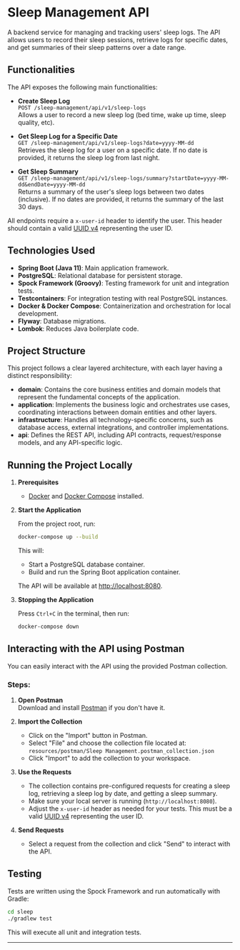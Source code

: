 # Sleep Management API

A backend service for managing and tracking users' sleep logs. The API allows users to record their sleep sessions, retrieve logs for specific dates, and get summaries of their sleep patterns over a date range.

## Functionalities

The API exposes the following main functionalities:

- **Create Sleep Log**  
  `POST /sleep-management/api/v1/sleep-logs`  
  Allows a user to record a new sleep log (bed time, wake up time, sleep quality, etc).

- **Get Sleep Log for a Specific Date**  
  `GET /sleep-management/api/v1/sleep-logs?date=yyyy-MM-dd`  
  Retrieves the sleep log for a user on a specific date.
  If no date is provided, it returns the sleep log from last night.

- **Get Sleep Summary**  
  `GET /sleep-management/api/v1/sleep-logs/summary?startDate=yyyy-MM-dd&endDate=yyyy-MM-dd`  
  Returns a summary of the user's sleep logs between two dates (inclusive).
  If no dates are provided, it returns the summary of the last 30 days.

All endpoints require a `x-user-id` header to identify the user. This header should contain a valid [UUID v4](https://www.uuidgenerator.net/version4) representing the user ID.

## Technologies Used

- **Spring Boot (Java 11)**: Main application framework.
- **PostgreSQL**: Relational database for persistent storage.
- **Spock Framework (Groovy)**: Testing framework for unit and integration tests.
- **Testcontainers**: For integration testing with real PostgreSQL instances.
- **Docker & Docker Compose**: Containerization and orchestration for local development.
- **Flyway**: Database migrations.
- **Lombok**: Reduces Java boilerplate code.



## Project Structure

This project follows a clear layered architecture, with each layer having a distinct responsibility:

- **domain**: Contains the core business entities and domain models that represent the fundamental concepts of the application.
- **application**: Implements the business logic and orchestrates use cases, coordinating interactions between domain entities and other layers.
- **infrastructure**: Handles all technology-specific concerns, such as database access, external integrations, and controller implementations.
- **api**: Defines the REST API, including API contracts, request/response models, and any API-specific logic.

## Running the Project Locally

1. **Prerequisites**
   - [Docker](https://www.docker.com/) and [Docker Compose](https://docs.docker.com/compose/) installed.

2. **Start the Application**

   From the project root, run:

   ```sh
   docker-compose up --build
   ```

   This will:
   - Start a PostgreSQL database container.
   - Build and run the Spring Boot application container.

   The API will be available at [http://localhost:8080](http://localhost:8080).

3. **Stopping the Application**

   Press `Ctrl+C` in the terminal, then run:

   ```sh
   docker-compose down
   ```

## Interacting with the API using Postman

You can easily interact with the API using the provided Postman collection.

### Steps:

1. **Open Postman**  
   Download and install [Postman](https://www.postman.com/downloads/) if you don't have it.

2. **Import the Collection**  
   - Click on the "Import" button in Postman.
   - Select "File" and choose the collection file located at:  
     `resources/postman/Sleep Management.postman_collection.json`
   - Click "Import" to add the collection to your workspace.

3. **Use the Requests**  
   - The collection contains pre-configured requests for creating a sleep log, retrieving a sleep log by date, and getting a sleep summary.
   - Make sure your local server is running (`http://localhost:8080`).
   - Adjust the `x-user-id` header as needed for your tests. This must be a valid [UUID v4](https://www.uuidgenerator.net/version4) representing the user ID.

4. **Send Requests**  
   - Select a request from the collection and click "Send" to interact with the API.

## Testing

Tests are written using the Spock Framework and run automatically with Gradle:

```sh
cd sleep
./gradlew test
```

This will execute all unit and integration tests.

---
